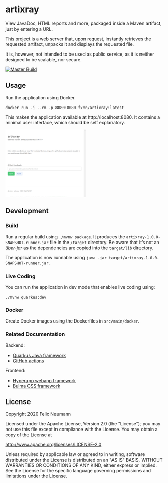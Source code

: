 # artixray

View JavaDoc, HTML reports and more, packaged inside a Maven artifact, just by entering a URL.

This project is a web server that, upon request, instantly retrieves the requested artifact,
unpacks it and displays the requested file.

It is, however, not intended to be used as public service, as it is neither designed to be scalable,
nor secure.

[![Master Build](https://github.com/fxnn/artixray/workflows/Master%20Build/badge.svg)](https://github.com/fxnn/artixray/actions?query=workflow%3A%22Master+Build%22)

## Usage

Run the application using Docker.
```
docker run -i --rm -p 8080:8080 fxnn/artixray:latest
```

This makes the application available at http://localhost:8080. 
It contains a minimal user interface, which should be self explanatory.

<img src="screenshot.png" width="50%" title="Screenshot of the application" />

## Development  

### Build
Run a regular build using `./mvnw package`.
It produces the `artixray-1.0.0-SNAPSHOT-runner.jar` file in the `/target` directory.
Be aware that it’s not an _über-jar_ as the dependencies are copied into the `target/lib` directory.

The application is now runnable using `java -jar target/artixray-1.0.0-SNAPSHOT-runner.jar`.

### Live Coding
You can run the application in dev mode that enables live coding using:
```
./mvnw quarkus:dev
```

### Docker
Create Docker images using the Dockerfiles in `src/main/docker`.

### Related Documentation
Backend:
* [Quarkus Java framework](https://quarkus.io/guides/)
* [GitHub actions](https://help.github.com/en/actions)

Frontend:
* [Hyperapp webapp framework](https://hyperapp.dev)
* [Bulma CSS framework](https://bulma.io/documentation/)

## License
Copyright 2020 Felix Neumann

Licensed under the Apache License, Version 2.0 (the "License");
you may not use this file except in compliance with the License.
You may obtain a copy of the License at

  http://www.apache.org/licenses/LICENSE-2.0

Unless required by applicable law or agreed to in writing, software
distributed under the License is distributed on an "AS IS" BASIS,
WITHOUT WARRANTIES OR CONDITIONS OF ANY KIND, either express or implied.
See the License for the specific language governing permissions and
limitations under the License.
